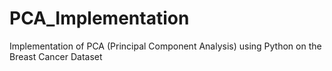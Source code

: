 # PCA_Implementation
Implementation of PCA (Principal Component Analysis) using Python on the Breast Cancer Dataset

